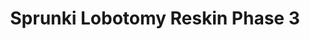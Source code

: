 ---
slug: sprunki-lobotomy-reskin-phase-3
title: Sprunki Lobotomy Reskin Phase 3
description: "Sprunki Lobotomy Reskin Phase 3 is an exciting online game. Play for free directly in your browser!"
icon: /images/popular_mods/Sprunki Lobotomy Reskin Phase 3.png
url: https://wowtbc.net/sprunkin/lobotomy-reskin-phase3/index.html
previewImage: /images/popular_mods/Sprunki Lobotomy Reskin Phase 3.png
type: popular mods

# SEO配置
seo:
  title: "Sprunki Lobotomy Reskin Phase 3 - Play Free Online Game | Fun Browser Games"
  description: "Sprunki Lobotomy Reskin Phase 3 - Play this fun online game for free in your browser. No download required!"
  ogImage: "/images/popular_mods/Sprunki Lobotomy Reskin Phase 3.png"
  keywords: "sprunki-lobotomy-reskin-phase-3, online game, browser game, free game, popular mods game, play online"

videoUrls:
  - https://www.youtube.com/embed/example1
  - https://www.youtube.com/embed/example2

whyPlay:
  title: "Why Play Sprunki Lobotomy Reskin Phase 3?"
  items:
    - "Immersive Gameplay: Sprunki Lobotomy Reskin Phase 3 offers an engaging and immersive gaming experience that will keep you entertained for hours"
    - "Challenging Levels: Test your skills with increasingly difficult challenges and obstacles"
    - "Beautiful Graphics: Enjoy stunning visuals and smooth animations that bring the game world to life"
    - "Regular Updates: New content and features are added regularly to keep the game fresh and exciting"
    - "Free to Play: Experience all the fun without spending a penny"
    - "Community Features: Connect with other players, share strategies, and compete for high scores"
    - "Cross-Platform: Play on any device with a web browser, no downloads required"

features:
  title: "Key Features of Sprunki Lobotomy Reskin Phase 3"
  image: "/images/popular_mods/Sprunki Lobotomy Reskin Phase 3.png"
  items:
    - "Intuitive Controls: Easy to learn controls make Sprunki Lobotomy Reskin Phase 3 accessible for players of all skill levels"
    - "Multiple Game Modes: Enjoy various gameplay options that provide different challenges and experiences"
    - "Character Customization: Personalize your gaming experience with unique characters and items"
    - "Achievement System: Complete special tasks to earn rewards and recognition"
    - "Leaderboards: Compete with players worldwide and see who can achieve the highest scores"

characteristics:
  title: "Game Characteristics"
  image: "/images/popular_mods/Sprunki Lobotomy Reskin Phase 3.png"
  items:
    - "Genre: Popular mods game with elements of strategy and skill"
    - "Difficulty: Suitable for both casual gamers and those seeking a challenge"
    - "Play Time: Quick sessions or extended gameplay, depending on your preference"
    - "Art Style: Vibrant and engaging visuals that enhance the gaming experience"
    - "Sound Design: Immersive audio that complements the gameplay perfectly"

info: "Sprunki Lobotomy Reskin Phase 3 is an exciting online game that offers players a unique and engaging gaming experience. With its intuitive controls, stunning visuals, and challenging gameplay, Sprunki Lobotomy Reskin Phase 3 provides hours of entertainment for players of all ages and skill levels. Whether you're looking for a quick gaming session during a break or an extended play session, Sprunki Lobotomy Reskin Phase 3 delivers an immersive experience that will keep you coming back for more. The game features multiple levels of increasing difficulty, ensuring that players are constantly challenged as they progress. With regular updates adding new content and features, Sprunki Lobotomy Reskin Phase 3 remains fresh and exciting, providing endless entertainment options for its growing community of players."

howToPlayIntro: "Welcome to Sprunki Lobotomy Reskin Phase 3! This guide will walk you through the basics and help you master the game. Whether you're a beginner or looking to improve your skills, these tips and instructions will enhance your gaming experience."

howToPlaySteps:
  - title: "Getting Started"
    description: "Begin your Sprunki Lobotomy Reskin Phase 3 adventure by familiarizing yourself with the controls. Use your keyboard or mouse to navigate through the game interface. The tutorial will guide you through the basic mechanics and help you understand the objectives."
  - title: "Understanding the Objectives"
    description: "In Sprunki Lobotomy Reskin Phase 3, your main goal is to progress through levels by completing specific objectives. Each level presents unique challenges that require different strategies and approaches."
  - title: "Mastering the Controls"
    description: "Practice using the controls to improve your precision and reaction time. Sprunki Lobotomy Reskin Phase 3 requires quick reflexes and strategic thinking to overcome obstacles and defeat opponents."
  - title: "Utilizing Power-ups"
    description: "Collect power-ups throughout the game to enhance your abilities and overcome difficult challenges. Each power-up offers unique advantages that can be crucial for success."
  - title: "Developing Strategies"
    description: "As you progress in Sprunki Lobotomy Reskin Phase 3, develop effective strategies for different scenarios. Analyze patterns, anticipate challenges, and adapt your approach to maximize your performance."

faq:
  title: "Frequently Asked Questions about Sprunki Lobotomy Reskin Phase 3"
  items:
    - question: "Is Sprunki Lobotomy Reskin Phase 3 free to play?"
      answer: "Yes, Sprunki Lobotomy Reskin Phase 3 is completely free to play directly in your web browser. No downloads or purchases are required to enjoy the full game experience."
    - question: "Can I play Sprunki Lobotomy Reskin Phase 3 on mobile devices?"
      answer: "Yes, Sprunki Lobotomy Reskin Phase 3 is optimized for both desktop and mobile play. You can enjoy the game on any device with a web browser and internet connection."
    - question: "Are there any in-game purchases?"
      answer: "While Sprunki Lobotomy Reskin Phase 3 is free to play, there may be optional in-game purchases available for cosmetic items or additional features that don't affect core gameplay."
    - question: "How often is Sprunki Lobotomy Reskin Phase 3 updated?"
      answer: "The developers regularly update Sprunki Lobotomy Reskin Phase 3 with new content, features, and improvements based on player feedback and game performance."
    - question: "Can I play Sprunki Lobotomy Reskin Phase 3 offline?"
      answer: "Currently, Sprunki Lobotomy Reskin Phase 3 requires an internet connection to play as it's a browser-based online game."
    - question: "Is Sprunki Lobotomy Reskin Phase 3 suitable for children?"
      answer: "Yes, Sprunki Lobotomy Reskin Phase 3 is designed to be family-friendly and suitable for players of all ages."
    - question: "How do I report bugs or issues?"
      answer: "If you encounter any problems while playing Sprunki Lobotomy Reskin Phase 3, you can report them through the game's support page or contact the developers directly through their website."
    - question: "Still Have Questions?"
      answer: "If you have additional questions about Sprunki Lobotomy Reskin Phase 3 that aren't covered in this FAQ, please visit our support center or contact our customer service team for assistance."
---
